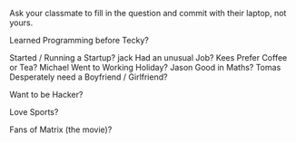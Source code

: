 Ask your classmate to fill in the question and commit with their laptop, not yours.

Learned Programming before Tecky?

Started / Running a Startup?
jack
Had an unusual Job?
Kees
Prefer Coffee or Tea?
Michael
Went to Working Holiday?
Jason
Good in Maths?
Tomas
Desperately need a Boyfriend / Girlfriend?

Want to be Hacker?

Love Sports?

Fans of Matrix (the movie)?